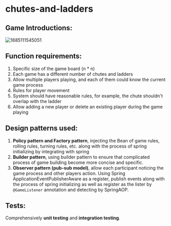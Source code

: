 # chutes-and-ladders

## Game Introductions:
![1685111545051](https://github.com/Zinaaan/chutes-and-ladders/assets/39329676/52acb385-4fe9-411d-8f55-569f6ccd7da3)

## Function requirements:
1. Specific size of the game board (n * n)
2. Each game has a different number of chutes and ladders
3. Allow multiple players playing, and each of them could know the current game process
4. Rules for player movement
5. System should have reasonable rules, for example, the chute shouldn't overlap with the ladder
6. Allow adding a new player or delete an existing player during the game playing

## Design patterns used:
1. **Policy pattern and Factory pattern**, injecting the Bean of game rules, rolling rules, turning rules, etc. along with the process of spring initializing by integrating with spring
2. **Builder pattern**, using builder pattern to ensure that complicated process of game building become more concise and specific.
3. **Observer pattern (pub-sub model)**, allow each participant noticing the game process and other players action. Using Spring ApplicationEventPublisherAware as a register, publish events along with the process of spring initializing as well as register as the lister by `@GameListener` annotation and detecting by SpringAOP.

## Tests:
Comprehensively **unit testing** and **integration testing**.
